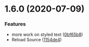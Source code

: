 # 1.6.0 (2020-07-09)


### Features

* more work on styled text ([0bf65b8](https://github.com/phandcock/GrampsView/commit/0bf65b8d469b9d300d75e2ad786c6f967e6b598c))
* Reload Source ([1154de4](https://github.com/phandcock/GrampsView/commit/1154de4603e0fff3d935d01d6b4aa3299c82a164))



